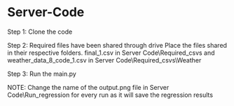 # Server-Code
Step 1:
Clone the code

Step 2:
Required files have been shared through drive
Place the files shared in their respective folders.
final_1.csv in Server Code\Required_csvs and weather_data_8_code_1.csv in Server Code\Required_csvs\Weather

Step 3:
Run the main.py

NOTE:
Change the name of the output.png file in Server Code\Run_regression for every run as it will save the regression results
